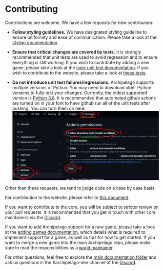 # Contributing
Contributions are welcome. We have a few requests for new contributors:

* **Follow styling guidelines.**
We have designated styling guideline to ensure uniformity and ease of communication. Please take a look at 
the [styling documentation](/docs/style.md).

* **Ensure that critical changes are covered by tests.** 
It is strongly recommended that unit tests are used to avoid regression and to ensure everything is still working.
If you wish to contribute by adding a new game, please take a look at the [logic unit test documentation](/docs/world%20api.md#tests).
If you wish to contribute to the website, please take a look at [these tests](/test/webhost).

* **Do not introduce unit test failures/regressions.**
Archipelago supports multiple versions of Python. You may need to download older Python versions to fully test
your changes. Currently, the oldest supported version is [Python 3.8](https://www.python.org/downloads/release/python-380/). 
It is recommended that automated github actions are turned on in your fork to have github run all of the unit tests after pushing.
You can turn them on here:  
![Github actions example](./img/github-actions-example.png)

Other than these requests, we tend to judge code on a case by case basis. 

For contribution to the website, please refer to [this document](/WebHostLib/README.md).

If you want to contribute to the core, you will be subject to stricter review on your pull requests. It is recommended
that you get in touch with other core maintainers via the [Discord](https://archipelago.gg/discord).

If you want to add Archipelago support for a new game, please take a look at the [adding games documentation](/docs/adding%20games.md), which details what is required 
to implement support for a game, as well as tips for how to get started.
If you want to merge a new game into the main Archipelago repo, please make sure to read the responsibilities as a 
[world maintainer](/docs/world%20maintainer.md).  

For other questions, feel free to explore the [main documentation folder](/docs/) and ask us questions in the #archipelago-dev channel 
of the [Discord](https://archipelago.gg/discord).
